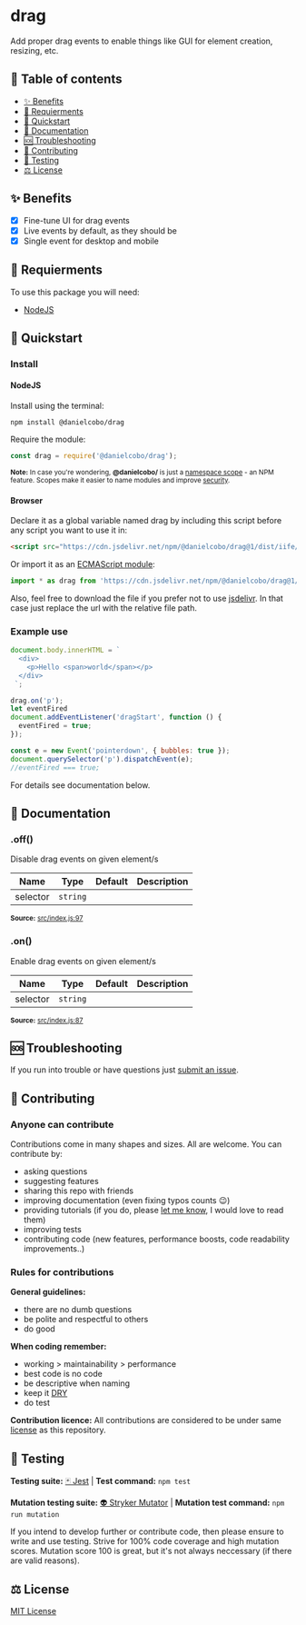 # drag

Add proper drag events to enable things like GUI for element creation, resizing, etc.

## 🧭 Table of contents

- [✨ Benefits](#-benefits)
- [🎒 Requierments](#-requierments)
- [🚀 Quickstart](#-quickstart)
- [📘 Documentation](#-documentation)
- [🆘 Troubleshooting](#-troubleshooting)
- [🤝 Contributing](#-contributing)
- [🧪 Testing](#-testing)
- [⚖️ License](#️-license)

## ✨ Benefits

- [x] Fine-tune UI for drag events
- [x] Live events by default, as they should be
- [x] Single event for desktop and mobile

## 🎒 Requierments

To use this package you will need:

- [NodeJS](https://nodejs.org/en/)

## 🚀 Quickstart

### Install

#### NodeJS

Install using the terminal:

```cli
npm install @danielcobo/drag
```

Require the module:

```js
const drag = require('@danielcobo/drag');
```

<sub>**Note:** In case you're wondering, **@danielcobo/** is just a [namespace scope](https://docs.npmjs.com/about-scopes/) - an NPM feature. Scopes make it easier to name modules and improve [security](https://github.blog/2021-02-12-avoiding-npm-substitution-attacks/).</sub>

#### Browser

Declare it as a global variable named drag by including this script before any script you want to use it in:

```html
<script src="https://cdn.jsdelivr.net/npm/@danielcobo/drag@1/dist/iife/drag.min.js"></script>
```

Or import it as an [ECMAScript module](https://developer.mozilla.org/en-US/docs/Web/JavaScript/Reference/Statements/import):

```js
import * as drag from 'https://cdn.jsdelivr.net/npm/@danielcobo/drag@1/dist/esm/drag.min.js';
```

Also, feel free to download the file if you prefer not to use [jsdelivr](https://www.jsdelivr.com). In that case just replace the url with the relative file path.

### Example use

```js
document.body.innerHTML = `
  <div>
    <p>Hello <span>world</span></p>
  </div>
 `;

drag.on('p');
let eventFired
document.addEventListener('dragStart', function () {
  eventFired = true;
});

const e = new Event('pointerdown', { bubbles: true });
document.querySelector('p').dispatchEvent(e);
//eventFired === true;
```

For details see documentation below.

## 📘 Documentation
### .off()
Disable drag events on given element/s

| Name | Type | Default | Description |
| ---- | ---- | ------- | ----------- |
| selector | `string` |  |  |

<sub>**Source:** [src/index.js:97](https://github.com/danielcobo/drag/blob/master/src/index.js?plain=1#L97)</sub>
### .on()
Enable drag events on given element/s

| Name | Type | Default | Description |
| ---- | ---- | ------- | ----------- |
| selector | `string` |  |  |

<sub>**Source:** [src/index.js:87](https://github.com/danielcobo/drag/blob/master/src/index.js?plain=1#L87)</sub>

## 🆘 Troubleshooting

If you run into trouble or have questions just [submit an issue](https://github.com/danielcobo/drag/issues).

## 🤝 Contributing

### Anyone can contribute

Contributions come in many shapes and sizes. All are welcome.
You can contribute by:

- asking questions
- suggesting features
- sharing this repo with friends
- improving documentation (even fixing typos counts 😉)
- providing tutorials (if you do, please [let me know](https://twitter.com/danielcobocom), I would love to read them)
- improving tests
- contributing code (new features, performance boosts, code readability improvements..)

### Rules for contributions

**General guidelines:**

- there are no dumb questions
- be polite and respectful to others
- do good

**When coding remember:**

- working > maintainability > performance
- best code is no code
- be descriptive when naming
- keep it [DRY](https://en.wikipedia.org/wiki/Don%27t_repeat_yourself)
- do test

**Contribution licence:**
All contributions are considered to be under same [license](#️-license) as this repository.

## 🧪 Testing

**Testing suite:** [🃏 Jest](https://jestjs.io) | **Test command:** `npm test`

**Mutation testing suite:** [👽 Stryker Mutator](https://stryker-mutator.io) | **Mutation test command:** `npm run mutation`

If you intend to develop further or contribute code, then please ensure to write and use testing. Strive for 100% code coverage and high mutation scores. Mutation score 100 is great, but it's not always neccessary (if there are valid reasons).

## ⚖️ License

[MIT License](https://github.com/danielcobo/drag/blob/master/LICENSE.md)